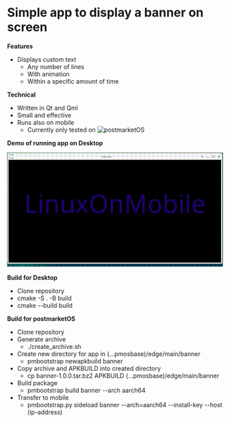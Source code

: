 # Simple app to display a banner on screen

**Features**

- Displays custom text
    - Any number of lines
    - With animation
    - Within a specific amount of time

**Technical**

- Written in Qt and Qml
- Small and effective
- Runs also on mobile
    - Currently only tested on ![postmarketOS](https://postmarketos.org/)

**Demo of running app on Desktop**

![](banner.gif)

**Build for Desktop**

- Clone repository
- cmake -S . -B build
- cmake --build build

**Build for postmarketOS**

- Clone repository
- Generate archive
    - ./create_archive.sh
- Create new directory for app in (...pmosbase)/edge/main/banner
    - pmbootstrap newapkbuild banner
- Copy archive and APKBUILD into created directory
    - cp banner-1.0.0.tar.bz2 APKBUILD (...pmosbase)/edge/main/banner
- Build package
    - pmbootstrap build banner --arch aarch64
- Transfer to mobile
    - pmbootstrap.py sideload banner --arch=aarch64 --install-key --host (ip-address)

